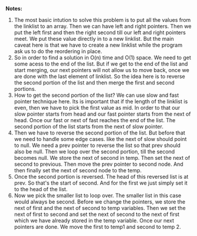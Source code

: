 **Notes:**

1. The most basic intution to solve this problem is to put all the values from the linklist to an array. Then we can have left and right pointers. Then we put the left first and then the right second till our left and right pointers meet. We put these value directly in to a new linklist. But the main caveat here is that we have to create a new linklist while the program ask us to do the reordering in place.
2. So in order to find a solution in O(n) time and O(1) space. We need to get some acess to the end of the list. But if we get to the end of the list and start merging, our next pointers will not allow us to move back, once we are done with the last element of linklist. So the idea here is to reverse the second portion of the list and then merge the first and second portions.
3. How to get the second portion of the list? We can use slow and fast pointer technique here. Its is important that if the length of the linklist is even, then we have to pick the first value as mid. In order to that our slow pointer starts from head and our fast pointer starts from the next of head. Once our fast or next of fast reaches the end of the list. The second portion of the list starts from the next of slow pointer.
4. Then we have to reverse the second portion of the list. But before that we need to handle some edge cases. like the next of slow should point to null. We need a prev pointer to reverse the list so that prev should also be null. Then we loop over the second portion, till the second becomes null. We store the next of second in temp. Then set the next of second to previous. Then move the prev pointer to second node. And then finally set the next of second node to the temp.
5. Once the second portion is reversed. The head of this reversed list is at prev. So that's the start of second. And for the first we just simply set it to the head of the list.
6. Now we pick the smaller list to loop over. The smaller list in this case would always be second. Before we change the pointers, we store the next of first and the next of second to temp variables. Then we set the next of first to second and set the next of second to the next of first which we have already stored in the temp variable. Once our next pointers are done. We move the first to temp1 and second to temp 2.
